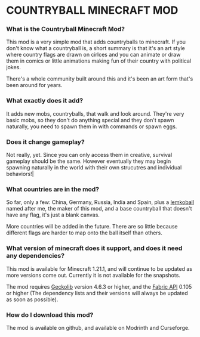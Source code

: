 # COUNTRYBALL MINECRAFT MOD
### What is the Countryball Minecraft Mod?
This mod is a very simple mod that adds countryballs to minecraft. If you don't know what a countryball is, a short summary is that it's an art style where country flags are drawn on cirlces and you can animate or draw them in comics or little animations making fun of their country with political jokes.

There's a whole community built around this and it's been an art form that's been around for years.

### What exactly does it add?
It adds new mobs, countryballs, that walk and look around. They're very basic mobs, so they don't do anything special and they don't spawn naturally, you need to spawn them in with commands or spawn eggs.

### Does it change gameplay?
Not really, yet. Since you can only access them in creative, survival gameplay should be the same. However eventually they may begin spawning naturally in the world with their own strucutres and individual behaviors!|

### What countries are in the mod?
So far, only a few: China, Germany, Russia, India and Spain, plus a [lemkoball](https://en.wikipedia.org/wiki/Lemko_Republic) named after me, the maker of this mod, and a base countryball that doesn't have any flag, it's just a blank canvas.

More countries will be added in the future. There are so little because different flags are harder to map onto the ball itself than others.

### What version of minecraft does it support, and does it need any dependencies?
This mod is available for Minecraft 1.21.1, and will continue to be updated as more versions come out. Currently it is not available for the snapshots.

The mod requires [Geckolib](https://github.com/bernie-g/geckolib) version 4.6.3 or higher, and the [Fabric API](https://modrinth.com/mod/fabric-api/versions) 0.105 or higher (The dependency lists and their versions will always be updated as soon as possible).

### How do I download this mod?
The mod is available on github, and available on Modrinth and Curseforge.
